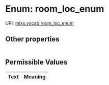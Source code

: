 
# Enum: room_loc_enum




URI: [mixs.vocab:room_loc_enum](https://w3id.org/mixs/vocab/room_loc_enum)


## Other properties

|  |  |  |
| --- | --- | --- |

## Permissible Values

| Text | Meaning |
| :--- | --------: |

